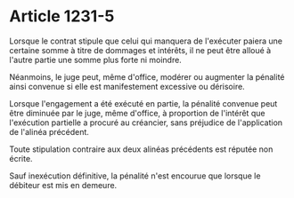 # Article 1231-5

Lorsque le contrat stipule que celui qui manquera de l'exécuter paiera une certaine somme à titre de dommages et intérêts, il ne peut être alloué à l'autre partie une somme plus forte ni moindre.

Néanmoins, le juge peut, même d'office, modérer ou augmenter la pénalité ainsi convenue si elle est manifestement excessive ou dérisoire.

Lorsque l'engagement a été exécuté en partie, la pénalité convenue peut être diminuée par le juge, même d'office, à proportion de l'intérêt que l'exécution partielle a procuré au créancier, sans préjudice de l'application de l'alinéa précédent.

Toute stipulation contraire aux deux alinéas précédents est réputée non écrite.

Sauf inexécution définitive, la pénalité n'est encourue que lorsque le débiteur est mis en demeure.

